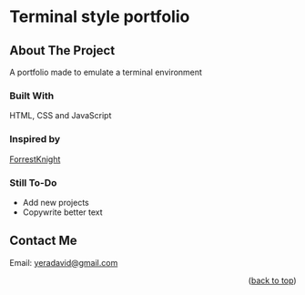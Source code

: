 # Terminal style portfolio

## About The Project

A portfolio made to emulate a terminal environment

### Built With

HTML, CSS and JavaScript

### Inspired by

[ForrestKnight](https://fkcodes.com/)

### Still To-Do

- Add new projects
- Copywrite better text

## Contact Me

Email: [yeradavid@gmail.com](mailto:iyeradavid@gmail.com)

<p align="right">(<a href="#terminal-style-portfolio">back to top</a>)</p>
